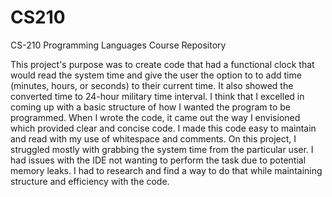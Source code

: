 # CS210
CS-210 Programming Languages Course Repository

This project's purpose was to create code that had a functional clock that would read the system time and give the user the option to to add time (minutes, hours, or seconds) to their current time. It also showed the converted time to 24-hour military time interval. I think that I excelled in coming up with a basic structure of how I wanted the program to be programmed. When I wrote the code, it came out the way I envisioned which provided clear and concise code. I made this code easy to maintain and read with my use of whitespace and comments. On this project, I struggled mostly with grabbing the system time from the particular user. I had issues with the IDE not wanting to perform the task due to potential memory leaks. I had to research and find a way to do that while maintaining structure and efficiency with the code.
